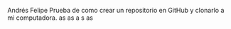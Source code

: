 Andrés Felipe
Prueba de como crear un repositorio en GitHub y clonarlo a mi computadora.
as
as
a
s
as
